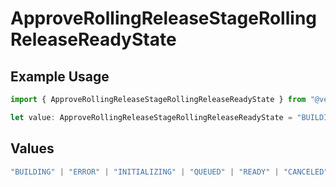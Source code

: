 # ApproveRollingReleaseStageRollingReleaseReadyState

## Example Usage

```typescript
import { ApproveRollingReleaseStageRollingReleaseReadyState } from "@vercel/sdk/models/approverollingreleasestageop.js";

let value: ApproveRollingReleaseStageRollingReleaseReadyState = "BUILDING";
```

## Values

```typescript
"BUILDING" | "ERROR" | "INITIALIZING" | "QUEUED" | "READY" | "CANCELED"
```